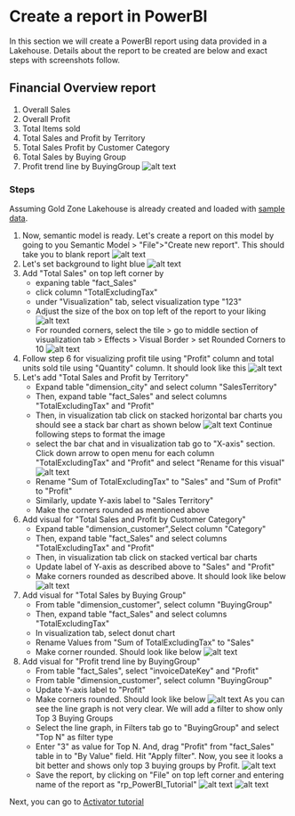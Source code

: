 # Create a report in PowerBI

In this section we will create a PowerBI report using data provided in a Lakehouse. Details about the report to be created are below and exact steps with screenshots follow.

## Financial Overview report
1. Overall Sales
2. Overall Profit
3. Total Items sold
4. Total Sales and Profit by Territory
5. Total Sales Profit by Customer Category
6. Total Sales by Buying Group
7. Profit trend line by BuyingGroup
![alt text](/PowerBI/images/SampleReport.png)

### Steps
Assuming Gold Zone Lakehouse is already created and loaded with [sample data](https://learn.microsoft.com/en-us/sql/samples/wide-world-importers-what-is?view=sql-server-ver17).

1. Now, semantic model is ready. Let's create a report on this model by going to you Semantic Model > "File">"Create new report". This should take you to blank report
![alt text](/PowerBI/images/Reporting1.png)
5. Let's set background to light blue
![alt text](/PowerBI/images/Reporting2.png)
6. Add "Total Sales" on top left corner by 
    - expaning table "fact_Sales"
    - click column "TotalExcludingTax"
    - under "Visualization" tab, select visualization type "123"
    - Adjust the size of the box on top left of the report to your liking
![alt text](/PowerBI/images/Reporting3.png)
    - For rounded corners, select the tile > go to middle section of visualization tab > Effects > Visual Border > set Rounded Corners to 10
    ![alt text](/PowerBI/images/Reporting4.png)
7. Follow step 6 for visualizing profit tile using "Profit" column and total units sold tile using "Quantity" column. It should look like this
![alt text](/PowerBI/images/Reporting5.png)
8. Let's add "Total Sales and Profit by Territory"
    - Expand table "dimension_city" and select column "SalesTerritory"
    - Then, expand table "fact_Sales" and select columns "TotalExcludingTax" and "Profit"
    - Then, in visualization tab click on stacked horizontal bar charts
    you should see a stack bar chart as shown below
    ![alt text](/PowerBI/images/Reporting6.png)
    Continue following steps to format the image
    - select the bar chat and in visualization tab go to "X-axis" section. Click down arrow to open menu for each column "TotalExcludingTax" and "Profit" and select "Rename for this visual"
    ![alt text](/PowerBI/images/Reporting7.png)  
    - Rename "Sum of TotalExcludingTax" to "Sales" and "Sum of Profit" to "Profit"
    - Similarly, update Y-axis label to "Sales Territory"
    - Make the corners rounded as mentioned above
9. Add visual for "Total Sales and Profit by Customer Category"
    - Expand table "dimension_customer",Select column "Category"
    - Then, expand table "fact_Sales" and select columns "TotalExcludingTax" and "Profit"
    - Then, in visualization tab click on stacked vertical bar charts
    - Update label of Y-axis as described above to "Sales" and "Profit"
    - Make corners rounded as described above. It should look like below
    ![alt text](/PowerBI/images/Reporting8.png)
10. Add visual for "Total Sales by Buying Group"
    - From table "dimension_customer", select column "BuyingGroup"
    - Then, expand table "fact_Sales" and select columns "TotalExcludingTax"
    - In visualization tab, select donut chart
    - Rename Values from "Sum of TotalExcludingTax" to "Sales"
    - Make corner rounded. Should look like below
    ![alt text](/PowerBI/images/Reporting9.png)
11. Add visual for "Profit trend line by BuyingGroup"
    - From table "fact_Sales", select "invoiceDateKey" and "Profit"
    - From table "dimension_customer", select column "BuyingGroup"
    - Update Y-axis label to "Profit"
    - Make corners rounded. Should look like below
    ![alt text](/PowerBI/images/Reporting10.png)
    As you can see the line graph is not very clear. We will add a filter to show only Top 3 Buying Groups
    - Select the line graph, in Filters tab go to "BuyingGroup" and select "Top N" as filter type
    - Enter "3" as value for Top N. And, drag "Profit" from "fact_Sales" table in to "By Value" field. Hit "Apply filter". Now, you see it looks a bit better and shows only top 3 buying groups by Profit.
    ![alt text](/PowerBI/images/Reporting11.png)
    - Save the report, by clicking on "File" on top left corner and entering name of the report as "rp_PowerBI_Tutorial"
    ![alt text](/PowerBI/images/Reporting12.png)
    ![alt text](/PowerBI/images/Reporting13.png)

Next, you can go to [Activator tutorial](/PowerBI/workbooks/Activator.md)